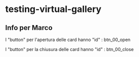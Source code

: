 # testing-virtual-gallery


Info per Marco
---

I "button" per l'apertura delle card hanno "id" : btn_00_open

I "button" per la chiusura delle card hanno "id" : btn_00_close
